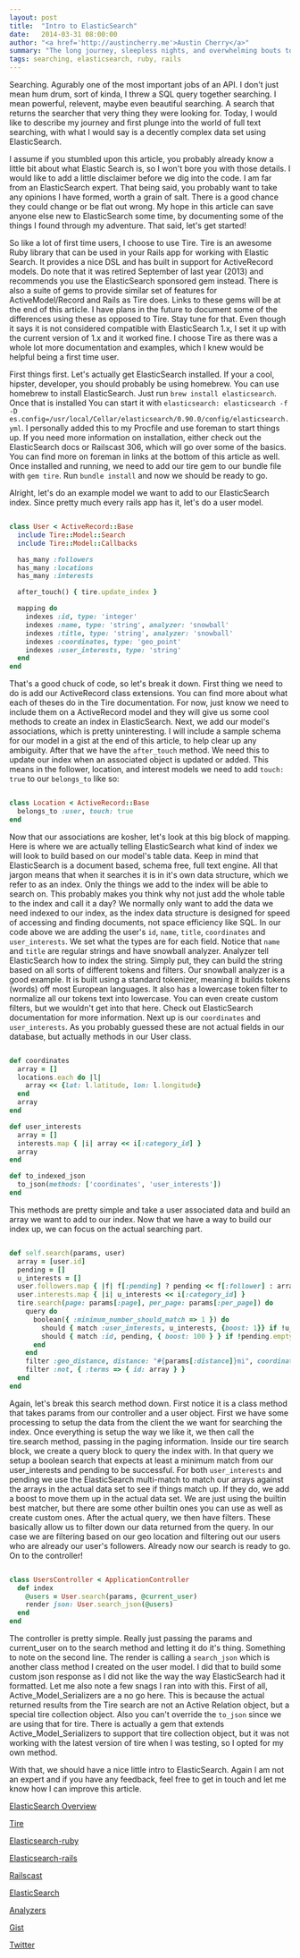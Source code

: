 ```yaml
---
layout: post
title:  "Intro to ElasticSearch"
date:   2014-03-31 08:00:00
author: "<a href='http://austincherry.me'>Austin Cherry</a>"
summary: "The long journey, sleepless nights, and overwhelming bouts to learn the beauty of full text searching in ElasticSearch."
tags: searching, elasticsearch, ruby, rails
---
```


Searching. Agurably one of the most important jobs of an API. I don't just mean hum drum, sort of kinda, I threw a SQL query together searching. I mean powerful, relevent, maybe even beautiful searching. A search that returns the searcher that very thing they were looking for. Today, I would like to describe my journey and first plunge into the world of full text searching, with what I would say is a decently complex data set using ElasticSearch.

I assume if you stumbled upon this article, you probably already know a little bit about what Elastic Search is, so I won't bore you with those details. I would like to add a little disclaimer before we dig into the code. I am far from an ElasticSearch expert. That being said, you probably want to take any opinions I have formed, worth a grain of salt. There is a good chance they could change or be flat out wrong. My hope in this article can save anyone else new to ElasticSearch some time, by documenting some of the things I found through my adventure. That said, let's get started!

So like a lot of first time users, I choose to use Tire. Tire is an awesome Ruby library that can be used in your Rails app for working with Elastic Search. It provides a nice DSL and has built in support for ActiveRecord models. Do note that it was retired September of last year (2013) and recommends you use the ElasticSearch sponsored gem instead. There is also a suite of gems to provide similar set of features for ActiveModel/Record and Rails as Tire does. Links to these gems will be at the end of this article. I have plans in the future to document some of the differences using these as opposed to Tire. Stay tune for that. Even though it says it is not considered compatible with ElasticSearch 1.x, I set it up with the current version of 1.x and it worked fine. I choose Tire as there was a whole lot more documentation and examples, which I knew would be helpful being a first time user.

First things first. Let's actually get ElasticSearch installed. If your a cool, hipster, developer, you should probably be using homebrew. You can use homebrew to install ElasticSearch. Just run `brew install elasticsearch`. Once that is installed You can start it with `elasticsearch: elasticsearch -f -D es.config=/usr/local/Cellar/elasticsearch/0.90.0/config/elasticsearch.yml`. I personally added this to my Procfile and use foreman to start things up. If you need more information on installation, either check out the ElasticSearch docs or Railscast 306, which will go over some of the basics. You can find more on foreman in links at the bottom of this article as well. Once installed and running, we need to add our tire gem to our bundle file with `gem tire`. Run `bundle install` and now we should be ready to go.

Alright, let's do an example model we want to add to our ElasticSearch index. Since pretty much every rails app has it, let's do a user model.

```ruby

class User < ActiveRecord::Base
  include Tire::Model::Search
  include Tire::Model::Callbacks

  has_many :followers
  has_many :locations
  has_many :interests

  after_touch() { tire.update_index }

  mapping do
    indexes :id, type: 'integer'
    indexes :name, type: 'string', analyzer: 'snowball'
    indexes :title, type: 'string', analyzer: 'snowball'
    indexes :coordinates, type: 'geo_point'
    indexes :user_interests, type: 'string'
  end
end

```

That's a good chuck of code, so let's break it down. First thing we need to do is add our ActiveRecord class extensions. You can find more about what each of theses do in the Tire documentation. For now, just know we need to include them on a ActiveRecord model and they will give us some cool methods to create an index in ElasticSearch. Next, we add our model's associations, which is pretty uninteresting. I will include a sample schema for our model in a gist at the end of this article, to help clear up any ambiguity. After that we have the `after_touch` method. We need this to update our index when an associated object is updated or added. This means in the follower, location, and interest models we need to add `touch: true` to our `belongs_to` like so:

```ruby

class Location < ActiveRecord::Base
  belongs_to :user, touch: true
end

```

Now that our associations are kosher, let's look at this big block of mapping. Here is where we are actually telling ElasticSearch what kind of index we will look to build based on our model's table data. Keep in mind that ElasticSearch is a document based, schema free, full text engine. All that jargon means that when it searches it is in it's own data structure, which we refer to as an index. Only the things we add to the index will be able to search on. This probably makes you think why not just add the whole table to the index and call it a day? We normally only want to add the data we need indexed to our index, as the index data structure is designed for speed of accessing and finding documents, not space efficiency like SQL. In our code above we are adding the user's `id`, `name`, `title`, `coordinates` and `user_interests`. We set what the types are for each field. Notice that `name` and `title` are regular strings and have snowball analyzer. Analyzer tell ElasticSearch how to index the string. Simply put, they can build the string based on all sorts of different tokens and filters. Our snowball analyzer is a good example. It is built using a standard tokenizer, meaning it builds tokens (words) off most European languages. It also has a lowercase token filter to normalize all our tokens text into lowercase. You can even create custom filters, but we wouldn't get into that here. Check out ElasticSearch documentation for more information. Next up is our `coordinates` and `user_interests`. As you probably guessed these are not actual fields in our database, but actually methods in our User class.

```ruby

def coordinates
  array = []
  locations.each do |l|
    array << {lat: l.latitude, lon: l.longitude}
  end
  array
end

def user_interests
  array = []
  interests.map { |i| array << i[:category_id] }
  array
end

def to_indexed_json
  to_json(methods: ['coordinates', 'user_interests'])
end

```

This methods are pretty simple and take a user associated data and build an array we want to add to our index. Now that we have a way to build our index up, we can focus on the actual searching part.

```ruby

def self.search(params, user)
  array = [user.id]
  pending = []
  u_interests = []
  user.followers.map { |f| f[:pending] ? pending << f[:follower] : array << f[:follower] }
  user.interests.map { |i| u_interests << i[:category_id] }
  tire.search(page: params[:page], per_page: params[:per_page]) do
    query do
      boolean({ :minimum_number_should_match => 1 }) do
        should { match :user_interests, u_interests, {boost: 1}} if !u_interests.empty?
        should { match :id, pending, { boost: 100 } } if !pending.empty?
      end
    end
    filter :geo_distance, distance: "#{params[:distance]}mi", coordinates: "#{params[:latitude]},#{params[:longitude]}"
    filter :not, { :terms => { id: array } }
  end
end

```

Again, let's break this search method down. First notice it is a class method that takes params from our controller and a user object. First we have some processing to setup the data from the client the we want for searching the index. Once everything is setup the way we like it, we then call the tire.search method, passing in the paging information. Inside our tire search block, we create a query block to query the index with. In that query we setup a boolean search that expects at least a minimum match from our user_interests and pending to be successful. For both `user_interests` and pending we use the ElasticSearch multi-match to match our arrays against the arrays in the actual data set to see if things match up. If they do, we add a boost to move them up in the actual data set. We are just using the builtin best matcher, but there are some other builtin ones you can use as well as create custom ones. After the actual query, we then have filters. These basically allow us to filter down our data returned from the query. In our case we are filtering based on our geo location and filtering out our users who are already our user's followers. Already now our search is ready to go. On to the controller!

```ruby

class UsersController < ApplicationController
  def index
    @users = User.search(params, @current_user)
    render json: User.search_json(@users)
  end
end

```

The controller is pretty simple. Really just passing the params and current\_user on to the search method and letting it do it's thing. Something to note on the second line. The render is calling a `search_json` which is another class method I created on the user model. I did that to build some custom json response as I did not like the way the way ElasticSearch had it formatted. Let me also note a few snags I ran into with this. First of all, Active\_Model\_Serializers are a no go here. This is because the actual returned results from the Tire search are not an Active Relation object, but a special tire collection object. Also you can't override the `to_json` since we are using that for tire. There is actually a gem that extends Active\_Model\_Serializers to support that tire collection object, but it was not working with the latest version of tire when I was testing, so I opted for my own method.

With that, we should have a nice little intro to ElasticSearch. Again I am not an expert and if you have any feedback, feel free to get in touch and let me know how I can improve this article.

[ElasticSearch Overview](http://www.elasticsearch.org/overview/elasticsearch)

[Tire](https://github.com/karmi/retire)

[Elasticsearch-ruby](https://github.com/elasticsearch/elasticsearch-ruby)

[Elasticsearch-rails](https://github.com/elasticsearch/elasticsearch-rails)

[Railscast](http://railscasts.com/episodes/306-elasticsearch-part-1)

[ElasticSearch](http://www.elasticsearch.org/overview/elkdownloads/)

[Analyzers](http://www.elasticsearch.org/guide/en/elasticsearch/reference/current/analysis-analyzers.html)

[Gist](https://gist.github.com/austiniam/9897280)

[Twitter](https://twitter.com/AC_Macalister)